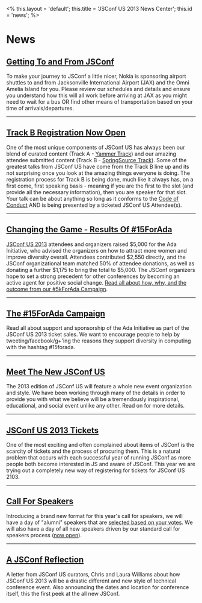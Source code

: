 <%
this.layout = 'default';
this.title = 'JSConf US 2013 News Center';
this.id = 'news';
%>


# News

## [Getting To and From JSConf](/getting-here)

 To make your journey to JSConf a little nicer, Nokia is sponsoring airport shuttles to and from Jacksonville International Airport (JAX) and the Omni Amelia Island for you. Please review our schedules and details and ensure you understand how this will all work before arriving at JAX as you might need to wait for a bus OR find other means of transportation based on your time of arrivals/departures.

- - -

## [Track B Registration Now Open](/trackb)

One of the most unique components of JSConf US has always been our blend of curated content (Track A - [Yammer Track](http://2013.jsconf.us/schedule)) and our amazing attendee submitted content (Track B - [SpringSource Track](http://2013.jsconf.us/schedule)). Some of the greatest talks from JSConf US have come from the Track B line up and its not surprising once you look at the amazing things everyone is doing. The registration process for Track B is being done, much like it always has, on a first come, first speaking basis - meaning if you are the first to the slot (and provide all the necessary information), then you are speaker for that slot. Your talk can be about anything so long as it conforms to the [Code of Conduct](http://jsconf.com/codeofconduct) AND is being presented by a ticketed JSConf US Attendee(s).

- - -

## [Changing the Game - Results Of #15ForAda](/5kForAda)

[JSConf US 2013](http://2013.jsconf.us) attendees and organizers raised $5,000 for the Ada Initiative, who advised the organizers on how to attract more women and improve diversity overall. Attendees contributed $2,550 directly, and the JSConf organizational team matched 50% of attendee donations, as well as donating a further $1,175 to bring the total to $5,000. The JSConf organizers hope to set a strong precedent for other conferences by becoming an active agent for positive social change. [Read all about how, why, and the outcome from our #5kForAda Campaign](/5kforada).

- - -

## [The #15ForAda Campaign](/15forada)

Read all about support and sponsorship of the Ada Initiative as part of the JSConf US 2013 ticket sales. We want to encourage people to help by tweeting/facebook/g+'ing the reasons they support diversity in computing with the hashtag #15forada.

- - -

## [Meet The New JSConf US](/meet-jsconf)

The 2013 edition of JSConf US will feature a whole new event organization and style. We have been working through many of the details in order to provide you with what we believe will be a tremendously inspirational, educational, and social event unlike any other. Read on for more details.


- - -

## [JSConf US 2013 Tickets](/how-to-ticket)

One of the most exciting and often complained about items of JSConf is the scarcity of tickets and the process of procuring them. This is a natural problem that occurs with each successful year of running JSConf as more people both become interested in JS and aware of JSConf. This year we are trying out a completely new way of registering for tickets for JSConf US 2103.


- - -

## [Call For Speakers](/call-for-speakers)

Introducing a brand new format for this year's call for speakers, we will have a day of "alumni" speakers that are [selected based on your votes](https://docs.google.com/spreadsheet/viewform?formkey=dGFrYTZZNEpVWkI3QVdXMi1KUldGTlE6MQ). We will also have a day of all new speakers driven by our standard call for speakers process ([now open](https://docs.google.com/spreadsheet/viewform?formkey=dHJ5SXJSNUhpeTA4eEE1b216amoxaGc6MA)).

- - -


## [A JSConf Reflection](/a-jsconf-reflection)

A letter from JSConf US curators, Chris and Laura Williams about how JSConf US 2013 will be a drastic different and new style of technical conference event. Also announcing the dates and location for conference itself, this the first peek at the all new JSConf.
